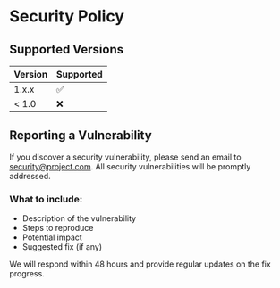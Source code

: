 # Security Policy

## Supported Versions

| Version | Supported          |
| ------- | ------------------ |
| 1.x.x   | :white_check_mark: |
| < 1.0   | :x:                |

## Reporting a Vulnerability

If you discover a security vulnerability, please send an email to security@project.com. 
All security vulnerabilities will be promptly addressed.

### What to include:
- Description of the vulnerability
- Steps to reproduce
- Potential impact
- Suggested fix (if any)

We will respond within 48 hours and provide regular updates on the fix progress.